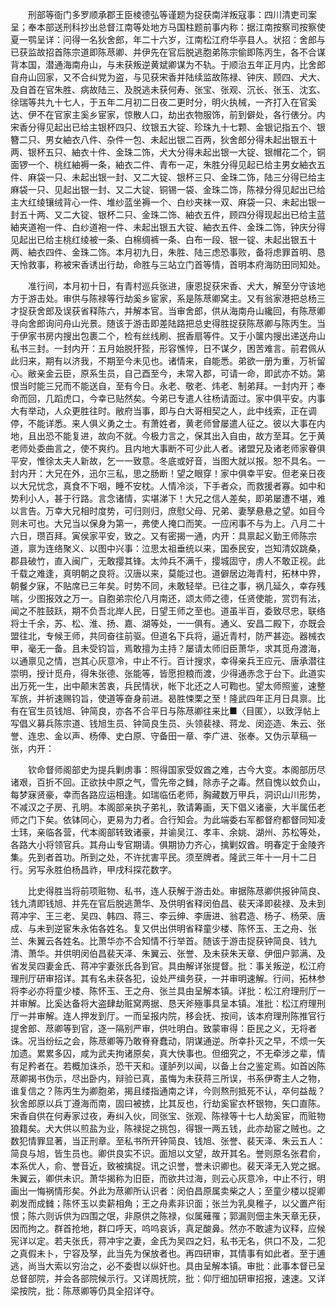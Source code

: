 <!-- { "loadSidebar": true } -->
　　刑部等衙门多罗顺承郡王臣棱德弘等谨题为捉获南洋叛寇事：四川清吏司案呈；奉本部送刑科抄出总督江南等处地方马国柱题前事内称：据江南按察司按察使夏一鹗呈详：问得一名狄舍郎，年二十六岁，江南松江府华亭县人。状招：舍郎与已获监故招首陈宗道即陈荩卿、并伊先在官后脱逃胞弟陈宗偷即陈丙生，各不合谋背本国，潜通海南舟山，与未获叛逆黄斌卿谋为不轨。于顺治五年正月内，比舍郎自舟山回家，又不合纠党为盗，与见获宋香并陆续监故陈禄、钟庆、顾四、犬大、及自首在官朱胜、病故陆三、及脱逃未获何寿、张宝、张观、沉长、张玉、沈玄、徐瑞等共九十七人，于五年二月初二日夜二更时分，明火执械，一齐打入在官奚达、伊不在官家主奚乡宦家，惊散人口，劫出衣物服饰，前到僻处，各行俵分。内宋香分得见起出已给主银杯四只、纹银五大锭、珍珠九十七颗、金银记指五个、银簪二只、男女紬衣八件、杂件一包、未起出银二百两，狄舍郎分得未起出银五十两、银杯五只、紬衣十件、金珠二饰，犬大分得未起出银一大锭、银帽花二个，铜面锣一个、桃红紬褥一条，紬衣二件、青布一疋，朱胜分得见起已给主男女紬衣五件、麻袋一只、未起出银一封、又二大锭、银杯三只、金珠二饰，陆三分得已给主麻袋一只、见起出银一封、又二大锭、铜锡一袋、金珠二饰，陈禄分得见起出已给主大红绫镶绒背心一件、堆纱蓝坐褥一个、白纱夹袜一双、麻袋一只、未起出银一封五十两、又二大锭、银杯二只、金珠二饰、紬衣五件，顾四分得现起出已给主蓝紬夹道袍一件、白纱道袍一件、未起出银五大锭、紬衣五件、金珠二饰，钟庆分得见起出已给主桃红绫被一条、白棉绸裤一条、白布一段、银一锭、未起出银五十两、紬衣四件、金珠二饰。本月初九日，朱胜、陆三虑恐事败，备将虑罪首明、恳天怜救事，称被宋香诱出行劫，命胜与三站立门首等情，首明本府海防田同知处。

　　准行间，本月初十日，有青村巡兵张进，康恩捉获宋香、犬大，解至分守该地方于游击处。审供与陈禄等行劫奚乡宦家，系是陈荩卿窝主。又有翁家港把总杨三才捉获舍郎及误获省释陈六，并解本官。当审舍郎，供从海南舟山纔回，有陈荩卿寻向舍郎询问舟山光景。随该于游击即差陆路把总史得胜捉获陈荩卿与陈丙生。当于伊家书房内搜出包裹二个，检有丝线刷、抿香扇等件。又于小箧内搜出递送舟山私书三封。一封内开：五月始脱犴狴，形容憔悴，日不谋夕，困苦难言。前君佩从此归来，期有以济我，不期至今未见也。诸情来，自能悉。弟欲一册为重，万祈留心。敝亲金云臣，原系生员，自己酉至今，未常入郡，可请一命，即武亦不妨。第恨当时能三兄而不能送自，至有今日。永老、敬老、炜老、制弟拜。一封内开；奉命而回，几蹈虎口，今幸已贴然矣。今弟已专遣人往杨请面过。家中俱平安。内事大有举动，人众更胜往时。敝府当事，即与白大哥相契之人，此中线索，正在调停，不能详悉。来人俱义勇之士。有萧姓者，黄老师曾屡遣人征之。彼以大事在内地，且出恐不能复进，故向不就。今极力言之，保其出入自由，故方至耳。乞于黄老师处委曲言之，使不爽约。且内地大事断不可少此人者。诸盟兄及诸老师家眷俱平安，惟徐太夫人新故，乞一一致意。冬底或好音，当图大就以报。恕不具名。一封内开：大兄在外，迅尔三私，思之肠断！望之眼穿！家中俱幸平安。但老亲日夜以大兄忧念，真食不下咽，睡不安枕。人情冷淡，下手者众，而救援者寡。如中和势利小人，甚于行路。言念诸情，实堪涕下！大兄之信人差矣，即弟屡遭不堪，难以言告。万幸大兄相时度势，可归则归，庶慰父母、兄弟、妻孥悬悬之望。如目今则未可也。大兄当以保身为第一，弗使人掩口而笑。一应闲事不与为上。八月二十六日，瓒百拜。寅侯家平安，致之。又有密揭一通，内开：具禀起义勤王师陈宗道，禀为连络聚义、以图中兴事：泣思太祖垂统以来，国泰民安，岂知清奴跳桑，郡县破竹，直入闽广，无敢撄其锋。太帅兵不满千，撄城固守，虏人不敢正视。此千载之难逢，真明朝之良将。汉唐以来，莫能过也。道僻居边海青村，拓林中界，朝餐夕寐，不贴席已三年矣。时势不同，未敢轻举。已往之事，祸几延久，幸存残喘，少图报效之万一。自胞弟宗伦八月南还，颂太师之德，任贤使能，赏罚有法，闻之不胜鼓跃，期不负吾北岸人民，日望王师之至也。道虽半百，委致尽忠，联络将士千余，苏、松、淮、扬、嘉、湖等处，一一俱有。通义、安昌二殿下，亦既会盟往北，专候王师，共同奋往前驱。但道名下兵将，逼近青村，防严甚迩。器械衣甲，毫无一备。且未受钧旨，焉敢擅为主持？屡请太师旧臣萧华，求其觅舟渡海，以通禀见之情，岂其心灰意冷，中止不行。百计搜求，幸得亲兵王应元、唐承潜往崇明，授计觅舟，得朱张德、张能等，皆愿担粮而渡，少得通赤念于台下。此道实出万死一生，出中颠末苦衷，兵民情状，帐下北还之人可鞫也。望太师照鉴，速整军旅，并祈速赐钧旨，使道等奋身前进。曷胜悚栗之至！隆武四年正月日具禀。比有在官生员钱旭、钟简良，亦各不合平日与陈荩卿往来比■〈目匿〉，以致浮帖上写倡义募兵陈宗道、钱旭生员、钟简良生员、头领裴禄、蒋龙、闵迩造、朱云、张誉、连忠、金以声、杨俸、史白原、守备田一章、李广进、张奉。又伪示草稿一张，内开：

　　钦命督师阁部史为提兵剿虏事：照得国家受奴酋之难，古今大变。本阁部历尽诸艰，百折不回。正欲扶中原之气，雪先帝之雠，除赤子之毒。然自愧以蚊负山，每梦寐贤豪，幸而各路应运相逢。如瑞临伍老师，胸藏数万甲兵，洞识山川形势，不减汉之子房、孔明。本阁部亲执子弟礼，敦请筹画，天下倡义诸豪，大半属伍老师之门下矣。依钵同心，更易为力者。合行知会。为此端委右军都督府都督同知凌士玮，亲临各营，代本阁部转致诸豪，并谕吴江、孝丰、余姚、湖州、苏松等处，各路大小将领官兵。其舟山专官期请。俱期协力齐心，擒剿奴酋。明春定于金陵齐集。先到者首功。所到之处，不许扰害平民。须至牌者。隆武三年十一月十二日行。另写永胜伯杨昌祚，甲戌科探花数字。

　　比史得胜当将前项赃物、私书，连人获解于游击处。审据陈荩卿供报钟简良、钱九清即钱旭、并先在官后脱逃萧华、及供明省释闵伯昌、裴天泽即裴禄、及未到蒋冲宇、王三老、吴四、韩四、蒋三、李云绅、李唐进、翁君造、杨子、杨荣、唐成、与未到逆宦朱永佑各姓名。复又供出供明省释童少楼、陈怀玉、王之舟、张兰、朱翼云各姓名。比萧华亦不合知情不行举首。随该于游击捉获钟简良、钱九清、萧华。并供明闵伯昌裴天泽、朱翼云、张誉、及未获朱天章、伊佃户郭满、及省发吴四妻金氏、蒋冲宇妻张氏各到官。具由解详张提督。批：事关叛逆，松江府理刑厅研审招详。其有名未获各犯，设处严缉务获，一并审明速解。行间，拓林参将李必亦将童少楼、陈怀玉、王之舟、张兰具由呈解本镇。详批：松江府理刑厅一并审解。比奚达备将大盗肆劫赃窝两据、恳天斧殛事具呈本镇。准批：松江府理刑厅一并审解。连人押发到厅。一而呈报内院，移会抚、按间，该本府理刑陈推官行提舍郎、荩卿等到官，逐一隔别严审，供吐明白。致蒙审得：臣民之义，无将者诛。况当纷纭之会，陈荩卿等乃敢脊脊蠢动，阴谋通逆。所幸扑灭之早，不烦一矢加遗。累累多囚，咸为武夫拘诸原矣，真大快事也。但细究之，不无牵涉之辈，情有足矜者在。若概加诛杀，恐干天和。谨胪列以闻，以备上台之鉴定焉。如首凶陈荩卿揭书伪示，尽出卧内，辩验已真，虽悔为未获蒋三所误，书系伊寄主人之物，谁复信之？陈丙生为卿胞弟，揭且缕指通南之详，今则熬刑抵死不认，卒何益哉？狄舍郎原以兵丁遵海而南，固曰被掳，比其反也，行劫奚宦衣杯银物，矢口直陈。宋香自供在何寿家过夜，寿纠入伙，同张宝、张观、陈禄等十七人劫奚宦，而赃物狼籍矣。犬大供以煎盐为业，陈禄捉之挑包，得银一两五钱，此亦劫宦之贼也。之数犯情罪显著，当正刑章。至私书所开钟简良、钱旭、张誉、裴天泽、朱云五人：简良与旭，皆生员也。卿供良实不识。面旭以文望，故开其名。誉则原名张君俞，本系优人，俞、誉音近，致被擒捉。讯之识誉，誉未识卿也。裴天泽无入党之据。朱翼云，卿供未识。萧华揭称为旧臣，而欲共过海，则云心灰意冷，中止不行，明画出一悔祸情形矣。外此为荩卿所认识者：闵伯昌原属卖柴之人；至童少楼以捉卿剃发而成雠；陈怀玉以卖薪相角；王之舟素非识面；张兰为乳臭稚子，以父置产衔恨；陈六则诉供为四围之氓，非原供之陈禄，似属薙罹；郭漏则佃主朱天章无获，因而拘之。群首抢地，群口呼天，呜呜哀诉，真足酸鼻。然亦不敢遽为议释，应候宪详以定。若夫张氏，蒋冲宇之妻，金氏为吴四之妇，私书无名，供口不及，二犯之真假未卜，宁容及孥，此当先为保放者也。再四研审，其情事有如此者。至于逋逃，尚当大索以穷治之，必不委辔以纵奸也。具由呈解本镇。审批：此事本督已呈总督部院，并会各部院候示行。又详周抚院，批：仰厅细加研审招报，速速。又详梁按院，批：陈荩卿等仍具全招详夺。

